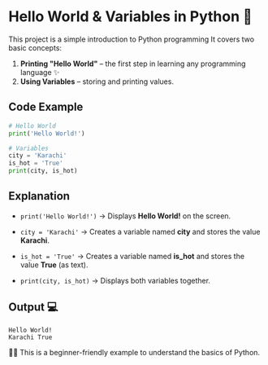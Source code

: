 # Hello World & Variables in Python 🐍

This project is a simple introduction to Python programming
It covers two basic concepts:

1. **Printing "Hello World"** – the first step in learning any programming language ✨
2. **Using Variables** – storing and printing values.

## Code Example

```python
# Hello World
print('Hello World!')

# Variables 
city = 'Karachi'
is_hot = 'True'
print(city, is_hot)
```


## Explanation

* `print('Hello World!')`
  → Displays **Hello World!** on the screen.

* `city = 'Karachi'`
  → Creates a variable named **city** and stores the value **Karachi**.

* `is_hot = 'True'`
  → Creates a variable named **is_hot** and stores the value **True** (as text).

* `print(city, is_hot)`
  → Displays both variables together.


## Output 💻

```
Hello World!
Karachi True
```



🐍✨ This is a beginner-friendly example to understand the basics of Python.

